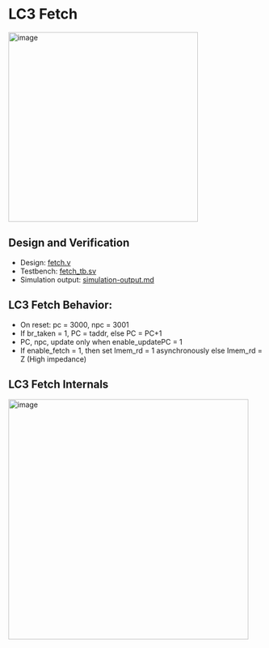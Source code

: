 # LC3 Fetch
<img src="https://github.com/coolnikitav/coding-lessons/assets/30304422/50539128-1381-49b1-98f5-3b6e7643f715" alt="image" width="375"/>

## Design and Verification
- Design: [fetch.v](fetch.v)
- Testbench: [fetch_tb.sv](fetch_tb.sv)
- Simulation output: [simulation-output.md](simulation-output.md)

## LC3 Fetch Behavior:
- On reset: pc = 3000, npc = 3001
- If br_taken = 1, PC = taddr, else PC = PC+1
- PC, npc, update only when enable_updatePC = 1
- If enable_fetch = 1, then set Imem_rd = 1 asynchronously else Imem_rd = Z (High impedance)

## LC3 Fetch Internals
<img src="https://github.com/coolnikitav/coding-lessons/assets/30304422/db861a19-5a0b-416b-8353-7dfb2a9304eb" alt="image" width="475"/>
